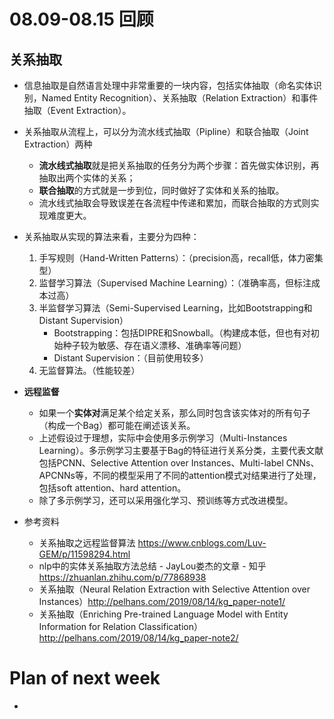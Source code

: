 #  08.09-08.15 回顾





## 关系抽取

- 信息抽取是自然语言处理中非常重要的一块内容，包括实体抽取（命名实体识别，Named Entity Recognition）、关系抽取（Relation Extraction）和事件抽取（Event Extraction）。

- 关系抽取从流程上，可以分为流水线式抽取（Pipline）和联合抽取（Joint Extraction）两种
  - **流水线式抽取**就是把关系抽取的任务分为两个步骤：首先做实体识别，再抽取出两个实体的关系；
  - **联合抽取**的方式就是一步到位，同时做好了实体和关系的抽取。
  - 流水线式抽取会导致误差在各流程中传递和累加，而联合抽取的方式则实现难度更大。
- 关系抽取从实现的算法来看，主要分为四种：
  1. 手写规则（Hand-Written Patterns）：（precision高，recall低，体力密集型）
  2. 监督学习算法（Supervised Machine Learning）：（准确率高，但标注成本过高）
  3. 半监督学习算法（Semi-Supervised Learning，比如Bootstrapping和Distant Supervision）
     - Bootstrapping：包括DIPRE和Snowball。（构建成本低，但也有对初始种子较为敏感、存在语义漂移、准确率等问题）
     - Distant Supervision：（目前使用较多）
  4. 无监督算法。（性能较差）

- **远程监督** 
  - 如果一个**实体对**满足某个给定关系，那么同时包含该实体对的所有句子（构成一个Bag）都可能在阐述该关系。
  - 上述假设过于理想，实际中会使用多示例学习（Multi-Instances Learning）。多示例学习主要基于Bag的特征进行关系分类，主要代表文献包括PCNN、Selective Attention over Instances、Multi-label CNNs、APCNNs等，不同的模型采用了不同的attention模式对结果进行了处理，包括soft attention、hard attention。
  - 除了多示例学习，还可以采用强化学习、预训练等方式改进模型。





- 参考资料
  - 关系抽取之远程监督算法 https://www.cnblogs.com/Luv-GEM/p/11598294.html  
  - nlp中的实体关系抽取方法总结 - JayLou娄杰的文章 - 知乎 https://zhuanlan.zhihu.com/p/77868938
  - 关系抽取（Neural Relation Extraction with Selective Attention over Instances）http://pelhans.com/2019/08/14/kg_paper-note1/
  - 关系抽取（Enriching Pre-trained Language Model with Entity Information for Relation Classification）http://pelhans.com/2019/08/14/kg_paper-note2/











# Plan of next week

- 


